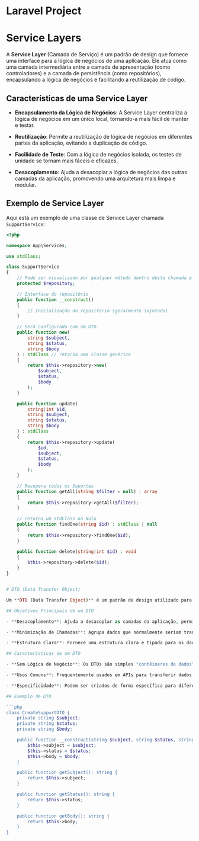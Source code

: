 # Laravel Project

# Service Layers

A **Service Layer** (Camada de Serviço) é um padrão de design que fornece uma interface para a lógica de negócios de uma aplicação. Ele atua como uma camada intermediária entre a camada de apresentação (como controladores) e a camada de persistência (como repositórios), encapsulando a lógica de negócios e facilitando a reutilização de código.

## Características de uma Service Layer

- **Encapsulamento da Lógica de Negócios**: A Service Layer centraliza a lógica de negócios em um único local, tornando-a mais fácil de manter e testar.

- **Reutilização**: Permite a reutilização de lógica de negócios em diferentes partes da aplicação, evitando a duplicação de código.

- **Facilidade de Teste**: Com a lógica de negócios isolada, os testes de unidade se tornam mais fáceis e eficazes.

- **Desacoplamento**: Ajuda a desacoplar a lógica de negócios das outras camadas da aplicação, promovendo uma arquitetura mais limpa e modular.

## Exemplo de Service Layer

Aqui está um exemplo de uma classe de Service Layer chamada `SupportService`:

```php
<?php

namespace App\Services;

use stdClass;

class SupportService
{
    // Pode ser visualizado por qualquer método dentro desta chamada e extensões dela
    protected $repository;

    // Interface do repositório
    public function __construct()
    {
        // Inicialização do repositório (geralmente injetado)
    }

    // Será configurado com um DTO.
    public function new(
        string $subject,
        string $status,
        string $body
    ) : stdClass // retorna uma classe genérica
    {
        return $this->repository->new(
            $subject,
            $status,
            $body
        );
    }

    public function update(
        string|int $id,
        string $subject,
        string $status,
        string $body
    ) : stdClass
    {
        return $this->repository->update(
            $id,
            $subject,
            $status,
            $body
        );
    }

    // Recupera todos os Suportes
    public function getAll(string $filter = null) : array
    {
        return $this->repository->getAll($filter);
    }

    // retorna um StdClass ou Nulo
    public function findOne(string $id) : stdClass | null
    {
        return $this->repository->findOne($id);
    }

    public function delete(string|int $id) : void 
    {
        $this->repository->delete($id);
    }
}


# DTO (Data Transfer Object)

Um **DTO (Data Transfer Object)** é um padrão de design utilizado para transferir dados entre diferentes camadas de uma aplicação, especialmente entre a camada de apresentação e a camada de serviço ou persistência. 

## Objetivos Principais de um DTO

- **Desacoplamento**: Ajuda a desacoplar as camadas da aplicação, permitindo que as mudanças em uma camada não afetem diretamente as outras.

- **Minimização de Chamadas**: Agrupa dados que normalmente seriam transferidos em várias chamadas em uma única estrutura, reduzindo o número de requisições.

- **Estrutura Clara**: Fornece uma estrutura clara e tipada para os dados que estão sendo transmitidos, facilitando a validação e o entendimento.

## Características de um DTO

- **Sem Lógica de Negócio**: Os DTOs são simples "contêineres de dados" e não contêm lógica de negócios. Eles geralmente têm apenas propriedades (atributos) e métodos getter/setter.

- **Usos Comuns**: Frequentemente usados em APIs para transferir dados entre um cliente (como um frontend) e um servidor (backend).

- **Especificidade**: Podem ser criados de forma específica para diferentes operações (por exemplo, DTOs distintos para criação, atualização e deleção de recursos).

## Exemplo de DTO

```php
class CreateSupportDTO {
    private string $subject;
    private string $status;
    private string $body;

    public function __construct(string $subject, string $status, string $body) {
        $this->subject = $subject;
        $this->status = $status;
        $this->body = $body;
    }

    public function getSubject(): string {
        return $this->subject;
    }

    public function getStatus(): string {
        return $this->status;
    }

    public function getBody(): string {
        return $this->body;
    }
}
